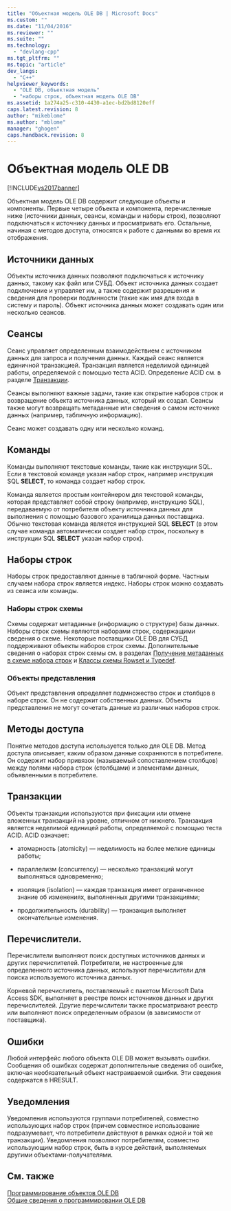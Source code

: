 ```yaml
---
title: "Объектная модель OLE DB | Microsoft Docs"
ms.custom: ""
ms.date: "11/04/2016"
ms.reviewer: ""
ms.suite: ""
ms.technology: 
  - "devlang-cpp"
ms.tgt_pltfrm: ""
ms.topic: "article"
dev_langs: 
  - "C++"
helpviewer_keywords: 
  - "OLE DB, объектная модель"
  - "наборы строк, объектная модель OLE DB"
ms.assetid: 1a274a25-c310-4430-a1ec-bd2bd8120eff
caps.latest.revision: 8
author: "mikeblome"
ms.author: "mblome"
manager: "ghogen"
caps.handback.revision: 8
---
```

# Объектная модель OLE DB
[!INCLUDE[vs2017banner](../../assembler/inline/includes/vs2017banner.md)]

Объектная модель OLE DB содержит следующие объекты и компоненты.  Первые четыре объекта и компонента, перечисленные ниже \(источники данных, сеансы, команды и наборы строк\), позволяют подключаться к источнику данных и просматривать его.  Остальные, начиная с методов доступа, относятся к работе с данными во время их отображения.  
  
## Источники данных  
 Объекты источника данных позволяют подключаться к источнику данных, такому как файл или СУБД.  Объект источника данных создает подключение и управляет им, а также содержит разрешения и сведения для проверки подлинности \(такие как имя для входа в систему и пароль\).  Объект источника данных может создавать один или несколько сеансов.  
  
## Сеансы  
 Сеанс управляет определенным взаимодействием с источником данных для запроса и получения данных.  Каждый сеанс является единичной транзакцией.  Транзакция является неделимой единицей работы, определяемой с помощью теста ACID.  Определение ACID см. в разделе [Транзакции](#vcconoledbcomponents_transactions).  
  
 Сеансы выполняют важные задачи, такие как открытие наборов строк и возвращение объекта источника данных, который их создал.  Сеансы также могут возвращать метаданные или сведения о самом источнике данных \(например, табличную информацию\).  
  
 Сеанс может создавать одну или несколько команд.  
  
## Команды  
 Команды выполняют текстовые команды, такие как инструкции SQL.  Если в текстовой команде указан набор строк, например инструкция SQL **SELECT**, то команда создает набор строк.  
  
 Команда является простым контейнером для текстовой команды, которая представляет собой строку \(например, инструкцию SQL\), передаваемую от потребителя объекту источника данных для выполнения с помощью базового хранилища данных поставщика.  Обычно текстовая команда является инструкцией SQL **SELECT** \(в этом случае команда автоматически создает набор строк, поскольку в инструкции SQL **SELECT** указан набор строк\).  
  
## Наборы строк  
 Наборы строк предоставляют данные в табличной форме.  Частным случаем набора строк является индекс.  Наборы строк можно создавать из сеанса или команды.  
  
### Наборы строк схемы  
 Схемы содержат метаданные \(информацию о структуре\) базы данных.  Наборы строк схемы являются наборами строк, содержащими сведения о схеме.  Некоторые поставщики OLE DB для СУБД поддерживают объекты наборов строк схемы.  Дополнительные сведения о наборах строк схемы см. в разделах [Получение метаданных в схеме набора строк](../../data/oledb/obtaining-metadata-with-schema-rowsets.md) и [Классы схемы Rowset и Typedef](../Topic/Schema%20Rowset%20Classes%20and%20Typedef%20Classes.md).  
  
### Объекты представления  
 Объект представления определяет подмножество строк и столбцов в наборе строк.  Он не содержит собственных данных.  Объекты представления не могут сочетать данные из различных наборов строк.  
  
## Методы доступа  
 Понятие методов доступа используется только для OLE DB.  Метод доступа описывает, каким образом данные сохраняются в потребителе.  Он содержит набор привязок \(называемый сопоставлением столбцов\) между полями набора строк \(столбцами\) и элементами данных, объявленными в потребителе.  
  
##  <a name="vcconoledbcomponents_transactions"></a> Транзакции  
 Объекты транзакции используются при фиксации или отмене вложенных транзакций на уровне, отличном от нижнего.  Транзакция является неделимой единицей работы, определяемой с помощью теста ACID.  ACID означает:  
  
-   атомарность \(atomicity\) — неделимость на более мелкие единицы работы;  
  
-   параллелизм \(concurrency\) — несколько транзакций могут выполняться одновременно;  
  
-   изоляция \(isolation\) — каждая транзакция имеет ограниченное знание об изменениях, выполненных другими транзакциями;  
  
-   продолжительность \(durability\) — транзакция выполняет окончательные изменения.  
  
## Перечислители.  
 Перечислители выполняют поиск доступных источников данных и других перечислителей.  Потребители, не настроенные для определенного источника данных, используют перечислители для поиска используемого источника данных.  
  
 Корневой перечислитель, поставляемый с пакетом Microsoft Data Access SDK, выполняет в реестре поиск источников данных и других перечислителей.  Другие перечислители также просматривают реестр или выполняют поиск определенным образом \(в зависимости от поставщика\).  
  
## Ошибки  
 Любой интерфейс любого объекта OLE DB может вызывать ошибки.  Сообщения об ошибках содержат дополнительные сведения об ошибке, включая необязательный объект настраиваемой ошибки.  Эти сведения содержатся в HRESULT.  
  
## Уведомления  
 Уведомления используются группами потребителей, совместно использующих набор строк \(причем совместное использование подразумевает, что потребители действуют в рамках одной и той же транзакции\).  Уведомления позволяют потребителям, совместно использующим набор строк, быть в курсе действий, выполняемых другими объектами\-получателями.  
  
## См. также  
 [Программирование объектов OLE DB](../../data/oledb/ole-db-programming.md)   
 [Общие сведения о программировании OLE DB](../../data/oledb/ole-db-programming-overview.md)